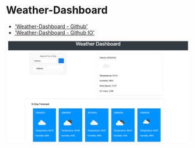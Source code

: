 # Weather-Dashboard


* ['Weather-Dashboard - Github'](https://github.com/Brooksteven/Weather-Tracker)
* ['Weather-Dashboard - Github IO'](https://brooksteven.github.io/Weather-Tracker/)

![Weather-Dashboard Demo](./assets/images/Screen%20Shot%202023-01-25%20at%206.12.03%20PM.png)



